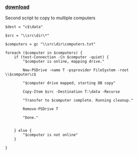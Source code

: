 ﻿---
pid:            4911
poster:         Carpe
title:          
date:           2014-02-18 21:15:18
format:         posh
parent:         0
parent:         0

---

# 

### [download](4911.ps1)

Second script to copy to multiple computers

```posh
$dest = "c$\data"

$src = "\\src\dir\*"

$computers = gc "\\src\dir\computers.txt"

foreach ($computer in $computers) {
    if (test-Connection -Cn $computer -quiet) {
        "$computer is online, mapping drive."

        New-PSDrive -name T -psprovider FileSystem -root \\$computer\c$

        "$computer drive mapped, starting DB copy"

        Copy-Item $src -Destination T:\data -Recurse

        "Transfer to $computer complete. Running cleanup."

        Remove-PSDrive T

        "Done."
        

    } else {
        "$computer is not online"
    }

}
```

